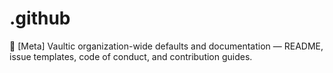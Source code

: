 # .github
🧩 [Meta] Vaultic organization-wide defaults and documentation — README, issue templates, code of conduct, and contribution guides.
